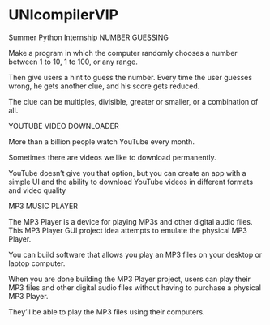 # UNIcompilerVIP
Summer Python Internship 
NUMBER GUESSING

 Make a program in which the computer randomly chooses a number between 1 to 10, 1 to 100, or any range.

 Then give users a hint to guess the number. Every time the user guesses wrong, he gets another clue, and his score gets reduced. 

The clue can be multiples, divisible, greater or smaller, or a combination of all.

YOUTUBE VIDEO DOWNLOADER

More than a billion people watch YouTube every month.

Sometimes there are videos we like to download permanently. 

YouTube doesn’t give you that option, but you can create an app with a simple UI and the ability to download YouTube videos in different formats and video quality

MP3 MUSIC PLAYER

 The MP3 Player is a device for playing MP3s and other digital audio files. This MP3 Player GUI project idea attempts to emulate the physical MP3 Player.

 You can build software that allows you play an MP3 files on your desktop or laptop computer.

When you are done building the MP3 Player project, users can play their MP3 files and other digital audio files without having to purchase a physical MP3 Player.

 They’ll be able to play the MP3 files using their computers.



